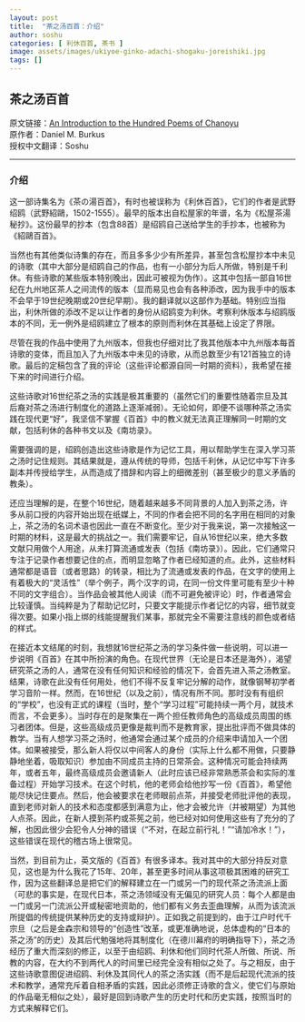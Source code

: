 ```yaml
---
layout: post
title:  "茶之汤百首：介绍"
author: soshu
categories: [ 利休百首, 茶书 ]
image: assets/images/ukiyoe-ginko-adachi-shogaku-joreishiki.jpg
tags: []
---
```


## 茶之汤百首

原文链接：[An Introduction to the Hundred Poems of Chanoyu](https://chanoyu-to-wa.tumblr.com/post/21256830327/an-introduction-to-the-hundred-poems-of-chanoyu)  
原作者：Daniel M. Burkus  
授权中文翻译：Soshu

----

### 介绍

这一部诗集名为《茶の湯百首》，有时也被误称为《利休百首》，它们的作者是武野绍鸥（武野紹鷗，1502-1555）。最早的版本出自松屋家的年谱，名为《松屋茶湯秘抄》。这份最早的抄本（包含88首）是绍鸥自己送给学生的手抄本，也被称为《紹鷗百首》。

当然也有其他类似诗集的存在，而且多多少少有所差异，甚至包含松屋抄本中未见的诗歌（其中大部分是绍鸥自己的作品，也有一小部分为后人所做，特别是千利休。有些诗歌的某些版本特别晚出，因此可被视为伪作）。这其中包括一部自16世纪在九州地区茶人之间流传的版本（显而易见也会有各种添改，因为我手中的版本不会早于19世纪晚期或20世纪早期）。我的翻译就以这部作为基础。特别应当指出，利休所做的添改不足以让作者的身份从绍鸥变为利休。考察利休版本与绍鸥版本的不同，无一例外是绍鸥建立了根本的原则而利休在其基础上设定了界限。

尽管在我的作品中使用了九州版本，但我也仔细对比了我其他版本中九州版本每首诗歌的变体，而且加入了九州版本中未见的诗歌，从而总数至少有121首独立的诗歌。最后的定稿包含了我的评论（这些评论都源自同一时期的资料），我希望在接下来的时间进行介绍。

这些诗歌对16世纪茶之汤的实践是极其重要的（虽然它们的重要性随着宗旦及其后裔对茶之汤进行制度化的道路上逐渐减弱）。无论如何，即便不谈哪种茶之汤实践在现代更“好”，我坚信不掌握《百首》中的教义就无法真正理解同一时期的文献，包括利休的各种书文以及《南坊录》。

需要强调的是，绍鸥创造出这些诗歌是作为记忆工具，用以帮助学生在深入学习茶之汤时记住规则。其结果就是，遵从传统的导师，包括千利休，从记忆中写下许多副本并传授给学生，从而造成了措辞和内容上的细微差别（甚至极少的意义矛盾的教条）。

还应当理解的是，在整个16世纪，随着越来越多不同背景的人加入到茶之汤，许多从前口授的内容开始出现在纸媒上，不同的作者会把不同的名字用在相同的对象上，茶之汤的名词术语也因此一直在不断变化。至少对于我来说，第一次接触这一时期的材料，这是最大的挑战之一。我们需要牢记，自从16世纪以来，绝大多数文献只用做个人用途，从未打算流通或发表（包括《南坊录》）。因此，它们通常只专注于记录作者想要记住的点，而明显忽略了作者已经知道的点。此外，这些材料通常都是语音（或者思路）的转录，相比为了流通或发表的作品，在文字的使用上有着极大的“灵活性”（举个例子，两个汉字的词，在同一份文件里可能有至少十种不同的文字组合）。当作品会被其他人阅读（而不可避免被评论）时，作者通常会比较谨慎。当纯粹是为了帮助记忆时，只要文字能提示作者记忆的内容，细节就变得次要。如果小指上绑的线能提醒我们某事，那就完全不需要注意线的颜色或者结的样式。

在接近本文结尾的时刻，我想就16世纪茶之汤的学习条件做一些说明，可以进一步说明《百首》在其中所扮演的角色。在现代世界（无论是日本还是海外），渴望研究茶之汤的人，通常在没有任何知识和经验的情况下，会首先进入茶之汤教室。结果，诗歌在此没有任何用处，他们不得不反复牢记分解的动作，就像钢琴初学者学习音阶一样。然而，在16世纪（以及之前），情况有所不同。那时没有有组织的“学校”，也没有正式的课程（当时，整个“学习过程”可能持续一两个月，就技术而言，不会更多）。当时存在的是聚集在一两个担任教师角色的高级成员周围的练习者团体。但是，这些高级成员更像是裁判而不是教育家，提出批评而不做具体的教学。当有人想学习茶之汤时，他通常会通过某个成员的介绍来申请加入一个团体。如果被接受，那么新人将仅以中间客人的身份（实际上什么都不用做，只要静静地坐着，吸取知识）参加由不同成员主持的日常茶会。这种情况可能会持续两年，或者五年，最终高级成员会邀请新人（此时应该已经非常熟悉茶会和实际的准备过程）开始学习技术。在这个时机，他的老师会给他抄写一份《百首》，希望他能尽快记住要点。然后，他会被要求在老师眼前点茶，并接受老师批评他的表现，直到老师对新人的技术和态度都感到满意为止，他才会被允许（并被期望）为其他人点茶。因此，在新人摸到茶杓或茶筅之前，他已经对如何使用这些有了充分的了解，也因此很少会犯令人分神的错误（“不对，在起立前行礼！”“请加冷水！”），这些错误在现代的稽古场上很常见。

当然，到目前为止，英文版的《百首》有很多译本。我对其中的大部分持反对意见，这也是为什么我花了15年、20年，甚至更多时间从事这项极其困难的研究工作，因为这些翻译总是把它们的解释建立在一门或另一门的现代茶之汤流派上面（可悲的事实是，在现代日本，茶之汤领域没有无偏见的研究人员：每个人都是由一门或另一门流派公开或秘密地资助的，他们都有义务去歪曲理解，从而为该流派所提倡的传统提供某种历史的支持或辩护）。正如我之前提到的，由于江户时代千宗旦（之后是金森宗和领导的“创造性”改革，或更准确地说，总体虚构的“日本的茶之汤”的历史）及其后代勉强地将其制度化（在德川幕府的明确指导下），茶之汤经历了重大而深刻的修正，以至于由绍鸥、利休和他们同时代茶人所做、所说、所教的内容，在大约不到两代人的时间里已经完全没有相似之处了。与之相反，由于这些诗歌意图促进绍鸥、利休及其同代人的茶之汤实践（而不是后起现代流派的技术和教学，通常充斥着自相矛盾的实践，因此必须修正诗歌的含义，使它们与原始的作品毫无相似之处），最好是回到诗歌产生的历史时代和历史实践，按照当时的方式来解释它们。

